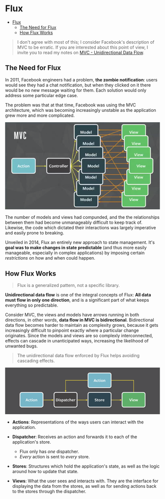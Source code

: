 # Flux

- [Flux](#flux)
  - [The Need for Flux](#the-need-for-flux)
  - [How Flux Works](#how-flux-works)

> I don't agree with most of this; I consider Facebook's description of MVC to be erratic. If you are interested about this point of view, I invite you to read my notes on [MVC - Unidirectional Data Flow](../../design-patterns/web-presentation/mvc).

## The Need for Flux

In 2011, Facebook engineers had a problem, __the zombie notification__: users would see they had a chat notification, but when they clicked on it there would be no new message waiting for them. Each solution would only address some particular edge case.

The problem was that at that time, Facebook was using the MVC architecture, which was becoming increasingly unstable as the application grew more and more complicated.

![mvc](./mvc.png)

The number of models and views had compunded, and the the relationships between them had become unmanageably difficult to keep track of. Likewise, the code which dictated their interactions was largely imperative and easily prone to breaking.

Unveiled in 2014, Flux an entirely new approach to state management. It's __goal was to make changes in state predictable__ (and thus more easily manageable, especially in complex applications) by imposing certain _restrictions_ on how and when could happen.

## How Flux Works

> Flux is a generalized pattern, not a specific library.

__Unidirectional data flow__ is one of the integral concepts of Flux: __All data must flow in only one direction__, and is a significant part of what keeps everything so predictable.

Consider MVC, the views and models have arrows running in both directions, in other words, __data flow in MVC is bidirectional__. Bidirectional data flow becomes harder to maintain as complexity grows, because it gets increasingly difficult to pinpoint exactly where a particular change originates. Since the models and views are so complexly interconnected, effects can cascade in unanticipated ways, increasing the likelihood of unwanted bugs.

> The unidirectional data flow enforced by Flux helps avoiding cascading effects.

![flux](./flux.png)

* __Actions__: Representations of the ways users can interact with the application.

* __Dispatcher__: Receives an action and forwards it to each of the application's store.
  * Flux only has _one_ dispatcher.
  * _Every_ action is sent to _every_ store.

* __Stores__: Structures which hold the application's state, as well as the logic around how to update that state.

* __Views__: What the user sees and interacts with. They are the interface for displaying the data from the stores, as well as for sending actions back to the stores through the dispatcher.
